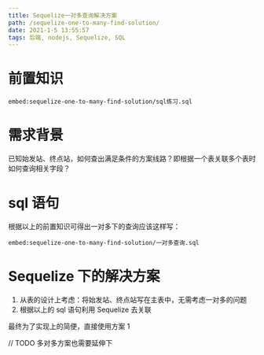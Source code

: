 ```yaml
---
title: Sequelize一对多查询解决方案
path: /sequelize-one-to-many-find-solution/
date: 2021-1-5 13:55:57
tags: 后端, nodejs, Sequelize, SQL
---
```


# 前置知识

`embed:sequelize-one-to-many-find-solution/sql练习.sql`

# 需求背景

已知始发站、终点站，如何查出满足条件的方案线路？即根据一个表关联多个表时如何查询相关字段？

# sql 语句

根据以上的前置知识可得出一对多下的查询应该这样写：

`embed:sequelize-one-to-many-find-solution/一对多查询.sql`

# Sequelize 下的解决方案

1. 从表的设计上考虑：将始发站、终点站写在主表中，无需考虑一对多的问题
2. 根据以上的 sql 语句利用 Sequelize 去关联

最终为了实现上的简便，直接使用方案 1

// TODO 多对多方案也需要延伸下
